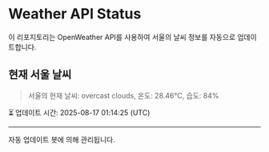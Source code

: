 
# Weather API Status

이 리포지토리는 OpenWeather API를 사용하여 서울의 날씨 정보를 자동으로 업데이트합니다.

## 현재 서울 날씨
> 서울의 현재 날씨: overcast clouds, 온도: 28.46°C, 습도: 84%

⏳ 업데이트 시간: 2025-08-17 01:14:25 (UTC)

---
자동 업데이트 봇에 의해 관리됩니다.
